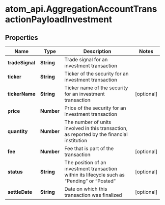 # atom_api.AggregationAccountTransactionPayloadInvestment

## Properties
Name | Type | Description | Notes
------------ | ------------- | ------------- | -------------
**tradeSignal** | **String** | Trade signal for an investment transaction | 
**ticker** | **String** | Ticker of the security for an investment transaction | 
**tickerName** | **String** | Ticker name of the security for an investment transaction | [optional] 
**price** | **Number** | Price of the security for an investment transaction | 
**quantity** | **Number** | The number of units involved in this transaction, as reported by the financial institution | 
**fee** | **Number** | Fee that is part of the transaction | [optional] 
**status** | **String** | The position of an investment transaction within its lifecycle such as “Pending” or “Posted” | [optional] 
**settleDate** | **String** | Date on which this transaction was finalized | [optional] 


